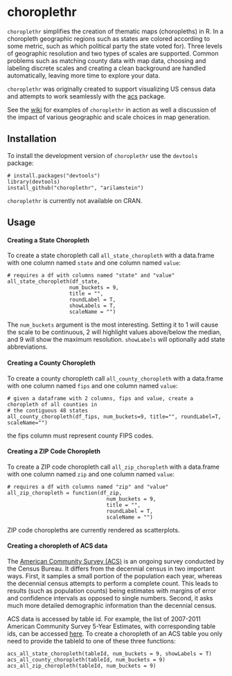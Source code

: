 # choroplethr

`choroplethr` simplifies the creation of thematic maps (choropleths) in R.  In a choropleth geographic regions such as states are colored according to some metric, such as which political party the state voted for).  Three levels of geographic resolution and two types of scales are supported.  Common problems such as matching county data with map data, choosing and labeling discrete scales and creating a clean background are handled automatically, leaving more time to explore your data.  

`choroplethr` was originally created to support visualizing US census data and attempts to work seamlessly with the [acs](http://cran.r-project.org/web/packages/acs/) package.  

See the [wiki](https://github.com/arilamstein/choroplethr/wiki) for examples of `choroplethr` in action as well a discussion of the impact of various geographic and scale choices in map generation.

## Installation

To install the development version of `choroplethr` use the `devtools` package:

```
# install.packages("devtools")
library(devtools)
install_github("choroplethr", "arilamstein")
```

`choroplethr` is currently not available on CRAN.

## Usage

#### Creating a State Choropleth
To create a state choropleth call `all_state_choropleth` with a data.frame with one column named `state` and one column named `value`:
```
# requires a df with columns named "state" and "value"
all_state_choropleth(df_state, 
                    num_buckets = 9, 
                    title = "", 
                    roundLabel = T, 
                    showLabels = T,
                    scaleName = "")
```
The `num_buckets` argument is the most interesting.  Setting it to 1 will cause the scale to be continuous, 2 will highlight values above/below the median, and 9 will show the maximum resolution.  `showLabels` will optionally add state abbreviations.

#### Creating a County Choropleth
To create a county choropleth call `all_county_choropleth` with a data.frame with one column named `fips` and one column named `value`:
```
# given a dataframe with 2 columns, fips and value, create a choropleth of all counties in
# the contiguous 48 states
all_county_choropleth(df_fips, num_buckets=9, title="", roundLabel=T, scaleName="")
```
the fips column must represent county FIPS codes.

#### Creating a ZIP Code Choropleth
To create a ZIP code choropleth call `all_zip_choropleth` with a data.frame with one column named `zip` and one column named `value`:

```
# requires a df with columns named "zip" and "value"
all_zip_choropleth = function(df_zip, 
                                num_buckets = 9, 
                                title = "", 
                                roundLabel = T,
                                scaleName = "")
```

ZIP code choropleths are currently rendered as scatterplots.

#### Creating a choropleth of ACS data

The [American Community Survey (ACS)](https://www.census.gov/acs/www/) is an ongoing survey conducted by the Census Bureau.  It differs from the decennial census in two important ways.  First, it samples a small portion of the population each year, whereas the decennial census attempts to perform a complete count.  This leads to results (such as population counts) being estimates with margins of error and confidence intervals as opposed to single numbers.  Second, it asks much more detailed demographic information than the decennial census.  

ACS data is accessed by table id.  For example, the list of 2007-2011 American Community Survey 5-Year Estimates, with corresponding table ids, can be accessed [here](http://factfinder2.census.gov/faces/help/jsf/pages/metadata.xhtml?lang=en&type=dataset&id=dataset.en.ACS_11_5YR#).  To create a choropleth of an ACS table you only need to provide the tableId to one of these three functions:

```
acs_all_state_choropleth(tableId, num_buckets = 9, showLabels = T)
acs_all_county_choropleth(tableId, num_buckets = 9)
acs_all_zip_choropleth(tableId, num_buckets = 9)
```
